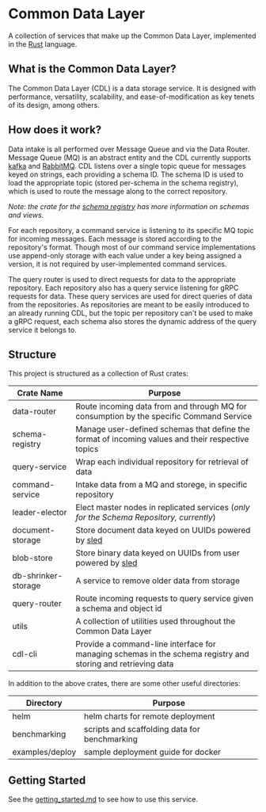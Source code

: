 # Common Data Layer

A collection of services that make up the Common Data Layer, implemented in the [Rust][rust] language.


## What is the Common Data Layer?

The Common Data Layer (CDL) is a data storage service. It is designed with performance, versatility,
scalability, and ease-of-modification as key tenets of its design, among others.



## How does it work?

Data intake is all performed over Message Queue and via the Data Router. Message Queue (MQ) is an abstract entity and the CDL currently supports [kafka][kafka] and [RabbitMQ][rmq]. CDL listens over a single topic queue for messages keyed on strings, each providing a schema ID. The schema ID is used to load the appropriate topic (stored per-schema in the schema registry), which is used to route the message along to the correct repository.

_Note: the crate for the [schema registry][schema registry] has more information on schemas and views._

For each repository, a command service is listening to its specific MQ topic for incoming messages. Each message is stored according to the repository's format. Though most of our command service implementations use append-only storage with each value under a key being assigned a version, it is not required by user-implemented command services.

The query router is used to direct requests for data to the appropriate repository. Each repository also has a query service listening for gRPC requests for data. These query services are used for direct queries of data from the repositories. As repositories are meant to be easily introduced to an already running CDL, but the topic per repository can't be used to make a gRPC request, each schema also stores the dynamic address of the query service it belongs to.


## Structure

This project is structured as a collection of Rust crates:

Crate Name              | Purpose
------------------------|--------
data-router             | Route incoming data from and through MQ for consumption by the specific Command Service
schema-registry         | Manage user-defined schemas that define the format of incoming values and their respective topics
query-service           | Wrap each individual repository for retrieval of data
command-service         | Intake data from a MQ and storege, in specific repository
leader-elector          | Elect master nodes in replicated services (_only for the Schema Repository, currently_)
document-storage        | Store document data keyed on UUIDs powered by [sled][sled]
blob-store              | Store binary data keyed on UUIDs from user powered by [sled][sled]
db-shrinker-storage     | A service to remove older data from storage
query-router            | Route incoming requests to query service given a schema and object id
utils                   | A collection of utilities used throughout the Common Data Layer
cdl-cli                 | Provide a command-line interface for managing schemas in the schema registry and storing and retrieving data

In addition to the above crates, there are some other useful directories:

Directory       | Purpose
----------------|--------
helm            | helm charts for remote deployment
benchmarking    | scripts and scaffolding data for benchmarking
examples/deploy | sample deployment guide for docker


## Getting Started

See the [getting_started.md][Getting Started] to see how to use this service.


[rust]: https://www.rust-lang.org
[sled]: https://github.com/spacejam/sled
[kafka]: https://kafka.apache.org/
[rmq]: https://www.rabbitmq.com/
[schema registry]: ./schema-registry/
[Getting Started]: docs/getting_started.md
